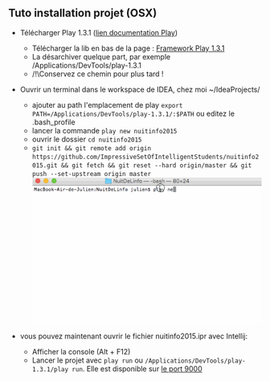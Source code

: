 ## Tuto installation projet (OSX)

- Télécharger Play 1.3.1 ([lien documentation Play](https://www.playframework.com/documentation/1.3.x/home))

  - Télécharger la lib en bas de la page  : [Framework Play 1.3.1](https://www.playframework.com/download)
  - La désarchiver quelque part, par exemple /Applications/DevTools/play-1.3.1
  - /!\Conservez ce chemin pour plus tard !


- Ouvrir un terminal dans le workspace de IDEA, chez moi ~/IdeaProjects/
    - ajouter au path l'emplacement de play `export PATH=/Applications/DevTools/play-1.3.1/:$PATH` ou editez le .bash_profile
    - lancer la commande `play new nuitinfo2015`
    - ouvrir le dossier `cd nuitinfo2015`
    - ``git init && git remote add origin https://github.com/ImpressiveSetOfIntelligentStudents/nuitinfo2015.git && git fetch && git reset --hard origin/master && git push --set-upstream origin master``
    ![gif1](/tuto/gif1.gif)
    
  
- vous pouvez maintenant ouvrir le fichier nuitinfo2015.ipr avec Intellij:
    - Afficher la console (Alt + F12)
    - Lancer le projet avec `play run` ou `/Applications/DevTools/play-1.3.1/play run`. Elle est disponible sur [le port 9000](http://localhost:9000/)
